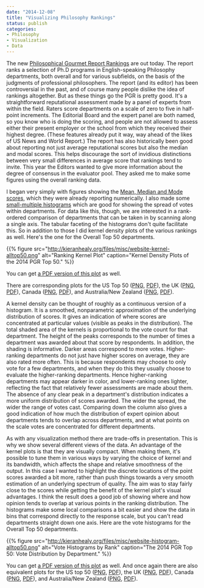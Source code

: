 ```yaml
---
date: "2014-12-08"
title: "Visualizing Philosophy Rankings"
status: publish
categories:
- Philosophy
- Visualization
- Data
---
```



The new [Philosophical Gourmet Report Rankings](http://www.philosophicalgourmet.com) are out today. The report ranks a selection of Ph.D programs in English-speaking Philosophy departments, both overall and for various subfields, on the basis of the judgments of professional philosophers. The report (and its editor) has been controversial in the past, and of course many people dislike the idea of rankings altogether. But as these things go the PGR is pretty good. It's a straightforward reputational assessment made by a panel of experts from within the field. Raters score departments on a scale of zero to five in half-point increments. The Editorial Board and the expert panel are both named, so you know who is doing the scoring, and people are not allowed to assess either their present employer or the school from which they received their highest degree. (These features already put it way, way ahead of the likes of US News and World Report.) The report has also historically been good about reporting not just average reputational scores but also the median and modal scores. This helps discourage the sort of invidious distinctions between very small differences in average score that rankings tend to invite. This year the Editors wanted to give more information about the degree of consensus in the evaluator pool. They asked me to make some figures using the overall ranking data.

I began very simply with figures showing the [Mean, Median and Mode scores](http://kieranhealy.org/files/misc/website-mmm-alltop50.png), which they were already reporting numerically. I also made some [small-multiple histograms](http://kieranhealy.org/files/misc/website-histogram-alltop50.png) which are good for showing the spread of votes within departments. For data like this, though, we are interested in a rank-ordered comparison of departments that can be taken in by scanning along a single axis. The tabular faceting of the histograms don't quite facilitate this. So in addition to those I did kernel density plots of the various rankings as well. Here's the one for the Overall Top 50 departments.

{{% figure src="http://kieranhealy.org/files/misc/website-kernel-alltop50.png" alt="Ranking Kernel Plot" caption="Kernel Density Plots of the 2014 PGR Top 50." %}}

You can get [a PDF version of this plot](http://kieranhealy.org/files/misc/website-kernel-alltop50.pdf) as well.

There are corresponding plots for the US Top 50 ([PNG](http://kieranhealy.org/files/misc/website-kernel-US50.png), [PDF](http://kieranhealy.org/files/misc/website-kernel-US50.pdf)), the UK ([PNG](http://kieranhealy.org/files/misc/website-kernel-uk.png), [PDF](http://kieranhealy.org/files/misc/website-kernel-uk.pdf)), Canada ([PNG](http://kieranhealy.org/files/misc/website-kernel-canada.png), [PDF](http://kieranhealy.org/files/misc/website-kernel-canada.pdf)), and Australia/New Zealand ([PNG](http://kieranhealy.org/files/misc/website-kernel-ANZ.png), [PDF](http://kieranhealy.org/files/misc/website-kernel-ANZ.pdf)).

A kernel density can be thought of roughly as a continuous version of a histogram. It is a smoothed, nonparametric approximation of the underlying distribution of scores. It gives an indication of where scores are concentrated at particular values (visible as peaks in the distribution). The total shaded area of the kernels is proportional to the vote count for that department. The height of the peaks corresponds to the number of times a department was awarded about that score by respondents. In addition, the shading is informative. Darker areas correspond to more votes. Higher-ranking departments do not just have higher scores on average, they are also rated more often. This is because respondents may choose to only vote for a few departments, and when they do this they usually choose to evaluate the higher-ranking departments. Hence higher-ranking departments may appear darker in color, and lower-ranking ones lighter, reflecting the fact that relatively fewer assessments are made about them. The absence of any clear peak in a department's distribution indicates a more uniform distribution of scores awarded. The wider the spread, the wider the range of votes cast. Comparing down the column also gives a good indication of how much the distribution of expert opinion about departments tends to overlap across departments, and at what points on the scale votes are concentrated for different departments.

As with any visualization method there are trade-offs in presentation. This is why we show several different views of the data. An advantage of the kernel plots is that they are visually compact. When making them, it's possible to tune them in various ways by varying the choice of kernel and its bandwidth, which affects the shape and relative smoothness of the output. In this case I wanted to highlight the discrete locations of the point scores awarded a bit more, rather than push things towards a very smooth estimation of an underlying spectrum of quality. The aim was to stay fairly close to the scores while getting the benefit of the kernel plot's visual advantages. I think the result does a good job of showing where and how opinion tends to overlap at various points in the ranking distribution. The histograms make some local comparisons a bit easier and show the data in bins that correspond directly to the response scale, but you can't read departments straight down one axis. Here are the vote histograms for the Overall Top 50 departments.


{{% figure src="http://kieranhealy.org/files/misc/website-histogram-alltop50.png" alt="Vote Histograms by Rank" caption="The 2014 PGR Top 50: Vote Distribution by Department." %}}

You can get [a PDF version of this plot](http://kieranhealy.org/files/misc/website-histogram-alltop50.pdf) as well. And once again there are also equivalent plots for the US top 50 ([PNG](http://kieranhealy.org/files/misc/website-histogram-US50.png), [PDF](http://kieranhealy.org/files/misc/website-histogram-US50.pdf)), the UK ([PNG](http://kieranhealy.org/files/misc/website-histogram-UK.png), [PDF](http://kieranhealy.org/files/misc/website-histogram-UK.pdf)), Canada ([PNG](http://kieranhealy.org/files/misc/website-histogram-canada.png), [PDF](http://kieranhealy.org/files/misc/website-histogram-canada.pdf)), and Australia/New Zealand ([PNG](http://kieranhealy.org/files/misc/website-histogram-ANZ.png), [PDF](http://kieranhealy.org/files/misc/website-histogram-ANZ.pdf)).

